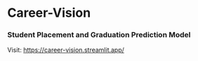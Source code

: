 # Career-Vision
<h3>Student Placement and Graduation Prediction Model</h3>

Visit: https://career-vision.streamlit.app/
